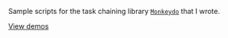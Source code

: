 Sample scripts for the task chaining library [`Monkeydo`](https://github.com/VictorWesterlund/monkeydo) that I wrote.

[View demos](https://victorwesterlund.github.io/monkeydo-demo/demos)
